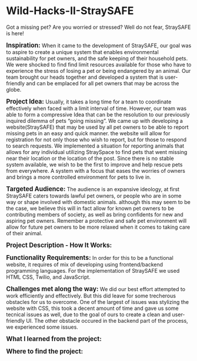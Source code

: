 # Wild-Hacks-II-StraySAFE
Got a missing pet? Are you worried or stressed? Well do not fear, StraySAFE is here! 

<strong><big>Inspiration:</big></strong>
When it came to the development of StraySAFE, our goal was to aspire to create a unique system that enables environmental sustainability for pet owners, and the safe keeping of their household pets. We were shocked to find find limit resources available for those who have to experience the stress of losing a pet or being endangered by an animal. Our team brought our heads together and developed a system that is user-friendly and can be emplaced for all pet owners that may be across the globe. 

<strong><big>Project Idea:</big></strong>
Usually, it takes a long time for a team to coordinate effectively when faced with a limit interval of time. However, our team was able to form a compressive Idea that can be the resolution to our previously inquired dilemma of pets “going missing”. We came up with developing a website(StraySAFE) that may be used by all pet owners to be able to report missing pets in an easy and quick manner. the website will allow for registration for not only those who wish to report, but for those to respond to search requests. We implemented a situation for reporting animals that allows for any individual utilizing StraySpace to find pets that went missing near their location or the location of the post. Since there is no stable system available, we wish to be the first to improve and help rescue pets from everywhere. A system with a focus that eases the worries of owners and brings a more controlled environment for pets to live in.

<strong><big>Targeted Audience:</big></strong>
The audience is an expansive ideology, at first StraySAFE caters towards lawful pet owners, or people who are in some way or shape involved with domestic animals. although this may seem to be the case, we believe this will in fact allow for known pet owners to be contributing members of society, as well as bring confidents for new and aspiring pet owners. Remember a protective and safe pet environment will allow for future pet owners to be more relaxed when it comes to taking care of their animal.

<strong><big>Project Description - How It Works:</big></strong>
  
<strong><big>Functionality Requirements:</big></strong>
In order for this to be a functional website,  it requires of mix of developing using frontend/backend programming languages. For the implementation of StraySAFE we used HTML CSS, Twilio, and JavaScript. 
  
<strong><big> Challenges met along the way:</big></strong>
We did our best effort attempted to work efficiently and effectively. But this did leave for some trecherous obstacles for us to overcome. One of the largest of issues was stylizing the website with CSS, this took a decent amount of time and gave us some tecnical issues as well, due to the goal of ours to create a clean and user-friendly UI. The other obstacle occured in the backend part of the process, we experienced some issues.

<strong><big>What I learned from the project:</big></strong>
  
<strong><big>Where to find the project:</big></strong>
  
  
  
  
  
  
  
